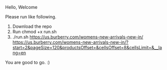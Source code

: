 Hello, Welcome

Please run like following.

1. Download the repo
2. Run chmod +x run.sh 
3. ./run.sh https://us.burberry.com/womens-new-arrivals-new-in/ https://us.burberry.com/womens-new-arrivals-new-in/?start=2&pageSize=120&productsOffset=&cellsOffset=8&cellsLimit=&__lang=en

You are good to go. :)
